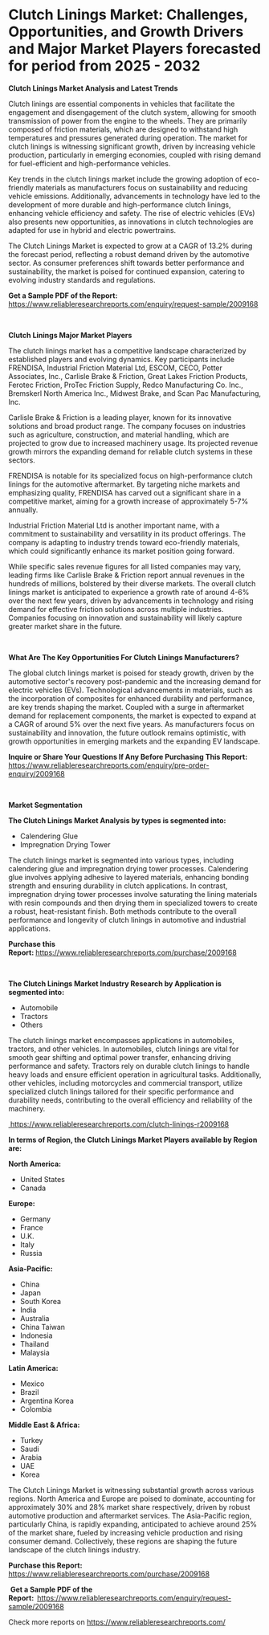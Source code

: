 <p><h1>Clutch Linings Market: Challenges, Opportunities, and Growth Drivers and Major Market Players forecasted for period from 2025 - 2032</h1></p><p><strong>Clutch Linings Market Analysis and Latest Trends</strong></p>
<p><p>Clutch linings are essential components in vehicles that facilitate the engagement and disengagement of the clutch system, allowing for smooth transmission of power from the engine to the wheels. They are primarily composed of friction materials, which are designed to withstand high temperatures and pressures generated during operation. The market for clutch linings is witnessing significant growth, driven by increasing vehicle production, particularly in emerging economies, coupled with rising demand for fuel-efficient and high-performance vehicles.</p><p>Key trends in the clutch linings market include the growing adoption of eco-friendly materials as manufacturers focus on sustainability and reducing vehicle emissions. Additionally, advancements in technology have led to the development of more durable and high-performance clutch linings, enhancing vehicle efficiency and safety. The rise of electric vehicles (EVs) also presents new opportunities, as innovations in clutch technologies are adapted for use in hybrid and electric powertrains.</p><p>The Clutch Linings Market is expected to grow at a CAGR of 13.2% during the forecast period, reflecting a robust demand driven by the automotive sector. As consumer preferences shift towards better performance and sustainability, the market is poised for continued expansion, catering to evolving industry standards and regulations.</p></p>
<p><strong>Get a Sample PDF of the Report:&nbsp;</strong> <a href="https://www.reliableresearchreports.com/enquiry/request-sample/2009168?utm_campaign=2657&utm_medium=2&utm_source=Github&utm_content=ia&utm_term=10042025&utm_id=clutch-linings">https://www.reliableresearchreports.com/enquiry/request-sample/2009168</a></p>
<p>&nbsp;</p>
<p><strong>Clutch Linings Major Market Players</strong></p>
<p><p>The clutch linings market has a competitive landscape characterized by established players and evolving dynamics. Key participants include FRENDISA, Industrial Friction Material Ltd, ESCOM, CECO, Potter Associates, Inc., Carlisle Brake & Friction, Great Lakes Friction Products, Ferotec Friction, ProTec Friction Supply, Redco Manufacturing Co. Inc., Bremskerl North America Inc., Midwest Brake, and Scan Pac Manufacturing, Inc.</p><p>Carlisle Brake & Friction is a leading player, known for its innovative solutions and broad product range. The company focuses on industries such as agriculture, construction, and material handling, which are projected to grow due to increased machinery usage. Its projected revenue growth mirrors the expanding demand for reliable clutch systems in these sectors.</p><p>FRENDISA is notable for its specialized focus on high-performance clutch linings for the automotive aftermarket. By targeting niche markets and emphasizing quality, FRENDISA has carved out a significant share in a competitive market, aiming for a growth increase of approximately 5-7% annually.</p><p>Industrial Friction Material Ltd is another important name, with a commitment to sustainability and versatility in its product offerings. The company is adapting to industry trends toward eco-friendly materials, which could significantly enhance its market position going forward.</p><p>While specific sales revenue figures for all listed companies may vary, leading firms like Carlisle Brake & Friction report annual revenues in the hundreds of millions, bolstered by their diverse markets. The overall clutch linings market is anticipated to experience a growth rate of around 4-6% over the next few years, driven by advancements in technology and rising demand for effective friction solutions across multiple industries. Companies focusing on innovation and sustainability will likely capture greater market share in the future.</p></p>
<p>&nbsp;</p>
<p><strong>What Are The Key Opportunities For Clutch Linings Manufacturers?</strong></p>
<p><p>The global clutch linings market is poised for steady growth, driven by the automotive sector's recovery post-pandemic and the increasing demand for electric vehicles (EVs). Technological advancements in materials, such as the incorporation of composites for enhanced durability and performance, are key trends shaping the market. Coupled with a surge in aftermarket demand for replacement components, the market is expected to expand at a CAGR of around 5% over the next five years. As manufacturers focus on sustainability and innovation, the future outlook remains optimistic, with growth opportunities in emerging markets and the expanding EV landscape.</p></p>
<p><strong>Inquire or Share Your Questions If Any Before Purchasing This Report:</strong> <a href="https://www.reliableresearchreports.com/enquiry/pre-order-enquiry/2009168?utm_campaign=2657&utm_medium=2&utm_source=Github&utm_content=ia&utm_term=10042025&utm_id=clutch-linings">https://www.reliableresearchreports.com/enquiry/pre-order-enquiry/2009168</a></p>
<p>&nbsp;</p>
<p><strong>Market Segmentation</strong></p>
<p><strong>The Clutch Linings Market Analysis by types is segmented into:</strong></p>
<p><ul><li>Calendering Glue</li><li>Impregnation Drying Tower</li></ul></p>
<p><p>The clutch linings market is segmented into various types, including calendering glue and impregnation drying tower processes. Calendering glue involves applying adhesive to layered materials, enhancing bonding strength and ensuring durability in clutch applications. In contrast, impregnation drying tower processes involve saturating the lining materials with resin compounds and then drying them in specialized towers to create a robust, heat-resistant finish. Both methods contribute to the overall performance and longevity of clutch linings in automotive and industrial applications.</p></p>
<p><strong>Purchase this Report:&nbsp;</strong><a href="https://www.reliableresearchreports.com/purchase/2009168?utm_campaign=2657&utm_medium=2&utm_source=Github&utm_content=ia&utm_term=10042025&utm_id=clutch-linings">https://www.reliableresearchreports.com/purchase/2009168</a></p>
<p>&nbsp;</p>
<p><strong>The Clutch Linings Market Industry Research by Application is segmented into:</strong></p>
<p><ul><li>Automobile</li><li>Tractors</li><li>Others</li></ul></p>
<p><p>The clutch linings market encompasses applications in automobiles, tractors, and other vehicles. In automobiles, clutch linings are vital for smooth gear shifting and optimal power transfer, enhancing driving performance and safety. Tractors rely on durable clutch linings to handle heavy loads and ensure efficient operation in agricultural tasks. Additionally, other vehicles, including motorcycles and commercial transport, utilize specialized clutch linings tailored for their specific performance and durability needs, contributing to the overall efficiency and reliability of the machinery.</p></p>
<p><a href="https://www.reliableresearchreports.com/clutch-linings-r2009168?utm_campaign=2657&utm_medium=2&utm_source=Github&utm_content=ia&utm_term=10042025&utm_id=clutch-linings">&nbsp;https://www.reliableresearchreports.com/clutch-linings-r2009168</a></p>
<p><strong>In terms of Region, the Clutch Linings Market Players available by Region are:</strong></p>
<p>
    <p> <strong> North America: </strong>
        <ul>
            <li>United States</li>
            <li>Canada</li>
        </ul>
        </p> 
    <p> <strong> Europe: </strong>
        <ul>
            <li>Germany</li>
            <li>France</li>
            <li>U.K.</li>
            <li>Italy</li>
            <li>Russia</li>
        </ul>
        </p> 
    <p> <strong> Asia-Pacific: </strong>
        <ul>
            <li>China</li>
            <li>Japan</li>
            <li>South Korea</li>
            <li>India</li>
            <li>Australia</li>
            <li>China Taiwan</li>
            <li>Indonesia</li>
            <li>Thailand</li>
            <li>Malaysia</li>
        </ul>
        </p> 
    <p> <strong> Latin America: </strong>
        <ul>
            <li>Mexico</li>
            <li>Brazil</li>
            <li>Argentina Korea</li>
            <li>Colombia</li>
        </ul>
        </p> 
    <p> <strong> Middle East & Africa: </strong>
        <ul>
            <li>Turkey</li>
            <li>Saudi</li>
            <li>Arabia</li>
            <li>UAE</li>
            <li>Korea</li>
        </ul>
    </p>
    </p>
<p><p>The Clutch Linings Market is witnessing substantial growth across various regions. North America and Europe are poised to dominate, accounting for approximately 30% and 28% market share respectively, driven by robust automotive production and aftermarket services. The Asia-Pacific region, particularly China, is rapidly expanding, anticipated to achieve around 25% of the market share, fueled by increasing vehicle production and rising consumer demand. Collectively, these regions are shaping the future landscape of the clutch linings industry.</p></p>
<p><strong>Purchase this Report: </strong><a href="https://www.reliableresearchreports.com/purchase/2009168?utm_campaign=2657&utm_medium=2&utm_source=Github&utm_content=ia&utm_term=10042025&utm_id=clutch-linings">https://www.reliableresearchreports.com/purchase/2009168</a></p>
<p>&nbsp;<strong>Get a Sample PDF of the Report:&nbsp;&nbsp;</strong><a href="https://www.reliableresearchreports.com/enquiry/request-sample/2009168?utm_campaign=2657&utm_medium=2&utm_source=Github&utm_content=ia&utm_term=10042025&utm_id=clutch-linings">https://www.reliableresearchreports.com/enquiry/request-sample/2009168</a></p>
<p><strong></strong></p>
<p>Check more reports on <a href="https://www.reliableresearchreports.com/?utm_campaign=2657&utm_medium=2&utm_source=Github&utm_content=ia&utm_term=10042025&utm_id=clutch-linings">https://www.reliableresearchreports.com/</a></p>